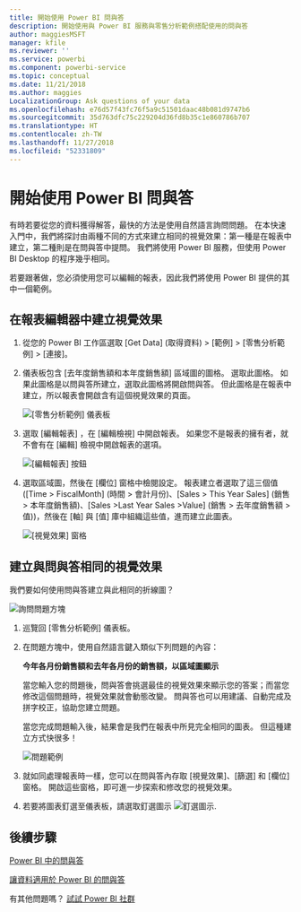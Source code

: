 ```yaml
---
title: 開始使用 Power BI 問與答
description: 開始使用與 Power BI 服務與零售分析範例搭配使用的問與答
author: maggiesMSFT
manager: kfile
ms.reviewer: ''
ms.service: powerbi
ms.component: powerbi-service
ms.topic: conceptual
ms.date: 11/21/2018
ms.author: maggies
LocalizationGroup: Ask questions of your data
ms.openlocfilehash: e76d57f43fc76f5a9c51501daac48b081d9747b6
ms.sourcegitcommit: 35d763dfc75c229204d36fd8b35c1e860786b707
ms.translationtype: HT
ms.contentlocale: zh-TW
ms.lasthandoff: 11/27/2018
ms.locfileid: "52331809"
---
```

# <a name="get-started-with-power-bi-qa"></a>開始使用 Power BI 問與答

有時若要從您的資料獲得解答，最快的方法是使用自然語言詢問問題。  在本快速入門中，我們將探討由兩種不同的方式來建立相同的視覺效果：第一種是在報表中建立，第二種則是在問與答中提問。 我們將使用 Power BI 服務，但使用 Power BI Desktop 的程序幾乎相同。

若要跟著做，您必須使用您可以編輯的報表，因此我們將使用 Power BI 提供的其中一個範例。

## <a name="create-a-visual-in-the-report-editor"></a>在報表編輯器中建立視覺效果

1. 從您的 Power BI 工作區選取 [Get Data] (取得資料) \> [範例] \> [零售分析範例]  >  [連接]。
   
2. 儀表板包含 [去年度銷售額和本年度銷售額] 區域圖的圖格。  選取此圖格。 如果此圖格是以問與答所建立，選取此圖格將開啟問與答。 但此圖格是在報表中建立，所以報表會開啟含有這個視覺效果的頁面。

    ![[零售分析範例] 儀表板](media/power-bi-visualization-introduction-to-q-and-a/power-bi-dashboard.png)

1. 選取 [編輯報表] ，在 [編輯檢視] 中開啟報表。  如果您不是報表的擁有者，就不會有在 [編輯] 檢視中開啟報表的選項。
   
    ![[編輯報表] 按鈕](media/power-bi-visualization-introduction-to-q-and-a/power-bi-edit-report.png)
4. 選取區域圖，然後在 [欄位]  窗格中檢閱設定。  報表建立者選取了這三個值 ([Time > FiscalMonth] \(時間 > 會計月份\)、[Sales > This Year Sales] \(銷售 > 本年度銷售額\)、[Sales >Last Year Sales >Value] \(銷售 > 去年度銷售額 > 值\))，然後在 [軸] 與 [值] 庫中組織這些值，進而建立此圖表。
   
    ![[視覺效果] 窗格](media/power-bi-visualization-introduction-to-q-and-a/gnatutorial_3-new.png)

## <a name="create-the-same-visual-with-qa"></a>建立與問與答相同的視覺效果

我們要如何使用問與答建立與此相同的折線圖？

![詢問問題方塊](media/power-bi-visualization-introduction-to-q-and-a/power-bi-qna.png)

1. 巡覽回 [零售分析範例] 儀表板。
2. 在問題方塊中，使用自然語言鍵入類似下列問題的內容：
   
   **今年各月份銷售額和去年各月份的銷售額，以區域圖顯示**
   
   當您輸入您的問題後，問與答會挑選最佳的視覺效果來顯示您的答案；而當您修改這個問題時，視覺效果就會動態改變。 問與答也可以用建議、自動完成及拼字校正，協助您建立問題。
   
   當您完成問題輸入後，結果會是我們在報表中所見完全相同的圖表。  但這種建立方式快很多！
   
   ![問題範例](media/power-bi-visualization-introduction-to-q-and-a/powerbi-qna-areachart.png)
3. 就如同處理報表時一樣，您可以在問與答內存取 [視覺效果]、[篩選] 和 [欄位] 窗格。  開啟這些窗格，即可進一步探索和修改您的視覺效果。
4. 若要將圖表釘選至儀表板，請選取釘選圖示 ![釘選圖示](media/power-bi-visualization-introduction-to-q-and-a/pinnooutline.png).

## <a name="next-steps"></a>後續步驟
[Power BI 中的問與答](consumer/end-user-q-and-a.md)

[讓資料適用於 Power BI 的問與答](service-prepare-data-for-q-and-a.md)

有其他問題嗎？ [試試 Power BI 社群](http://community.powerbi.com/)

